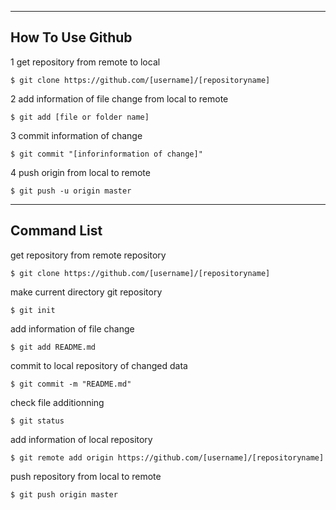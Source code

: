 ---------------------------------------------------------------------
How To Use Github
---------------------------------------------------------------------
1 get repository from remote to local

	$ git clone https://github.com/[username]/[repositoryname]

2 add information of file change from local to remote

	$ git add [file or folder name]

3 commit information of change 

	$ git commit "[inforinformation of change]"

4 push origin from local to remote

	$ git push -u origin master
---------------------------------------------------------------------
Command List
---------------------------------------------------------------------

get repository from remote repository

	$ git clone https://github.com/[username]/[repositoryname]

make current directory git repository

	$ git init

add information of file change

	$ git add README.md

commit to local repository of changed data

	$ git commit -m "README.md"

check file additionning

	$ git status

add information of local repository

	$ git remote add origin https://github.com/[username]/[repositoryname]

push repository from local to remote

	$ git push origin master

